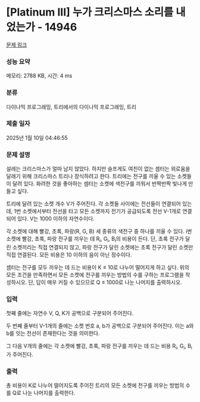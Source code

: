 # [Platinum III] 누가 크리스마스 소리를 내었는가 - 14946 

[문제 링크](https://www.acmicpc.net/problem/14946) 

### 성능 요약

메모리: 2788 KB, 시간: 4 ms

### 분류

다이나믹 프로그래밍, 트리에서의 다이나믹 프로그래밍, 트리

### 제출 일자

2025년 1월 10일 04:46:55

### 문제 설명

<p>설레는 크리스마스가 얼마 남지 않았다. 하지만 슬프게도 여친이 없는 셈터는 외로움을 달래기 위해 크리스마스 트리나 장식하려고 한다. 트리에는 전구를 끼울 수 있는 소켓들이 달려 있다. 화려한 것을 좋아하는 셈터는 소켓에 색전구를 끼워서 반짝반짝 빛나게 만들고 싶다.</p>

<p>트리에 달려 있는 소켓 개수 V가 주어진다. 각 소켓들 사이에는 전선들이 연결되어 있는데, 1번 소켓에서부터 전선을 타고 모든 소켓까지 전기가 공급되도록 전선 V-1개로 연결되어 있다. V는 1000 이하의 자연수이다.</p>

<p>각 소켓에 대해 빨강, 초록, 파랑(R, G, B) 세 종류의 색전구 중 하나를 끼울 수 있다. i번 소켓에 빨강, 초록, 파랑 전구를 끼우는 데 R<sub>i</sub>, G<sub>i</sub>, B<sub>i</sub>의 비용이 든다. 단, 초록 전구가 달린 소켓끼리는 직접 연결되지 않고, 파랑 전구가 달린 소켓에는 초록 전구가 달린 소켓만 직접 연결된다. 모든 비용은 10 이하의 음이 아닌 정수이다.</p>

<p>셈터는 전구를 모두 끼우는 데 드는 비용이 K ≤ 10로 나누어 떨어지게 하고 싶다. 위의 모든 조건을 만족하면서 모든 소켓에 전구를 끼우는 방법의 수를 구하는 프로그램을 작성하시오. 단, 답이 매우 커질 수 있으므로 Q ≤ 1000로 나눈 나머지를 출력하시오.</p>

### 입력 

 <p>첫째 줄에는 자연수 V, Q, K가 공백으로 구분되어 주어진다.</p>

<p>두 번째 줄부터 V-1개의 줄에는 소켓 번호 a, b가 공백으로 구분되어 주어진다. 이는 a와 b를 잇는 전선이 존재한다는 것을 의미한다.</p>

<p>그 다음 V개의 줄에는 각 소켓에 빨강, 초록, 파랑 전구를 끼우는 데 드는 비용 R<sub>i</sub>, G<sub>i</sub>, B<sub>i</sub> 가 주어진다.</p>

### 출력 

 <p>총 비용이 K로 나누어 떨어지도록 주어진 트리의 모든 소켓에 전구를 끼우는 방법의 수를 Q로 나눈 나머지를 출력한다.</p>

